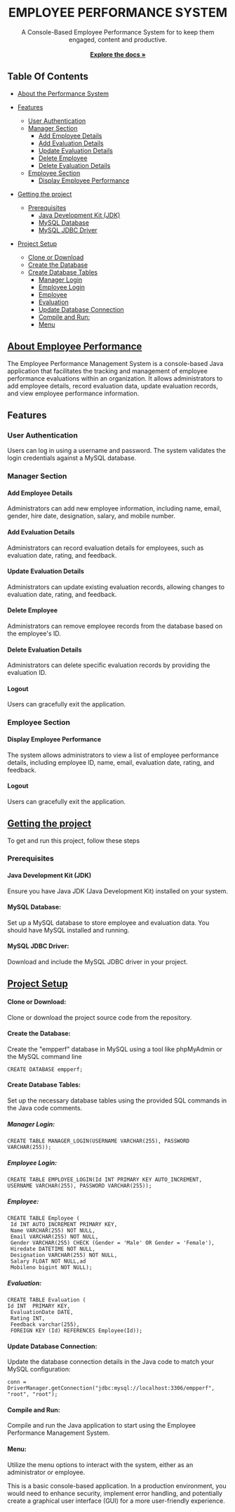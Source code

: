 <br/>
<p align="center">
  <h1 align="center">EMPLOYEE PERFORMANCE SYSTEM</h1>


<p align="center">
    A Console-Based Employee Performance  System for to keep them engaged, content and productive.
    <br/>
    <br/>
    <a href="https://github.com/DeepthiEttamsethi/Emp_Perf_Project"><strong>Explore the docs »</strong></a>
    <br/>
  </p>
</p>

## Table Of Contents

- [About the Performance  System](#about-the-project)
- [Features](#features)
  - [User Authentication](#user-section)
  - [Manager Section](#manager-section)
    - [Add Employee Details
](#employee-details)
    - [Add Evaluation Details
](#evaluation-details)
    - [Update Evaluation Details
](#updateevaluation-details)
    - [Delete Employee
](#deleteemployee-details)
    - [Delete Evaluation Details
](#delevaluation-details)
   - [Employee Section
](#employee-details)
     - [Display Employee Performance
](#dispay-empdetails)

- [Getting the project](#project-details)
  - [Prerequisites](#Prerequisites-section)
    - [Java Development Kit (JDK)
](#jdk-details)
    - [MySQL Database
](#mysql-details)
    - [MySQL JDBC Driver
](#driver-details)
    
- [Project Setup](#project-details)
  - [Clone or Download](#clone-section)
  - [Create the Database
](#database-details)
  - [Create Database Tables
](#tables-queries)
    - [Manager Login
](#Manager-queries)
    - [Employee Login
](#Manager-queries)
    - [Employee
](#employee-queries)
    - [Evaluation
](#evaluation-queries)
    - [Update Database Connection
](#update-details)
    - [ Compile and Run:
](#compileandrun-details)
    - [Menu
](#menu-details)


## [About Employee Performance ](https://github.com/markdown-it/markdown-it-sub) 

The Employee Performance Management System is a console-based Java application that facilitates the tracking and management of employee performance evaluations within an organization. It allows administrators to add employee details, record evaluation data, update evaluation records, and view employee performance information.

## Features

### User Authentication
Users can log in using a username and password. The system validates the login credentials against a MySQL database.

### Manager Section
#### Add Employee Details
Administrators can add new employee information, including name, email, gender, hire date, designation, salary, and mobile number.

#### Add Evaluation Details
Administrators can record evaluation details for employees, such as evaluation date, rating, and feedback.

#### Update Evaluation Details
Administrators can update existing evaluation records, allowing changes to evaluation date, rating, and feedback.

#### Delete Employee
Administrators can remove employee records from the database based on the employee's ID.

#### Delete Evaluation Details
Administrators can delete specific evaluation records by providing the evaluation ID.

#### Logout
Users can gracefully exit the application.

### Employee Section
#### Display Employee Performance
The system allows administrators to view a list of employee performance details, including employee ID, name, email, evaluation date, rating, and feedback.

#### Logout
Users can gracefully exit the application.


## [Getting the project](https://github.com/markdown-it/markdown-it-sub) 
To get and run this project, follow these 
steps


### Prerequisites

#### Java Development Kit (JDK)

Ensure you have Java JDK (Java Development Kit) installed on your system.

#### MySQL Database:
Set up a MySQL database to store employee and evaluation data. You should have MySQL installed and running.

#### MySQL JDBC Driver:
Download and include the MySQL JDBC driver in your project.

## [Project Setup ](https://github.com/markdown-it/markdown-it-sub) 
#### Clone or Download:
Clone or download the project source code from the repository.

#### Create the Database:
Create the "empperf" database in MySQL using a tool like phpMyAdmin or the MySQL command line

    CREATE DATABASE empperf;
#### Create Database Tables:

Set up the necessary database tables using the provided SQL commands in the Java code comments.

##### Manager Login:

    CREATE TABLE MANAGER_LOGIN(USERNAME VARCHAR(255), PASSWORD VARCHAR(255));
    
##### Employee Login:
   
    CREATE TABLE EMPLOYEE_LOGIN(Id INT PRIMARY KEY AUTO_INCREMENT, USERNAME VARCHAR(255), PASSWORD VARCHAR(255));
    
##### Employee:

    CREATE TABLE Employee (
     Id INT AUTO_INCREMENT PRIMARY KEY,
     Name VARCHAR(255) NOT NULL,
     Email VARCHAR(255) NOT NULL,
     Gender VARCHAR(255) CHECK (Gender = 'Male' OR Gender = 'Female'),
     Hiredate DATETIME NOT NULL,
     Designation VARCHAR(255) NOT NULL,
     Salary FLOAT NOT NULL,ad
     Mobileno bigint NOT NULL);


##### Evaluation:

    CREATE TABLE Evaluation (
    Id INT  PRIMARY KEY,
     EvaluationDate DATE,
     Rating INT,
     Feedback varchar(255),
     FOREIGN KEY (Id) REFERENCES Employee(Id));



#### Update Database Connection:
Update the database connection details in the Java code to match your MySQL configuration:


    conn = DriverManager.getConnection("jdbc:mysql://localhost:3306/empperf", "root", "root");

#### Compile and Run:
Compile and run the Java application to start using the Employee Performance Management System.

#### Menu:
Utilize the menu options to interact with the system, either as an administrator or employee.


This is a basic console-based application. In a production environment, you would need to enhance security, implement error handling, and potentially create a graphical user interface (GUI) for a more user-friendly experience.
